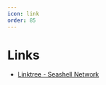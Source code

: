 ```yaml
---
icon: link
order: 85
---
```



# Links

- [Linktree - Seashell Network](https://linktr.ee/seashellnetwork)